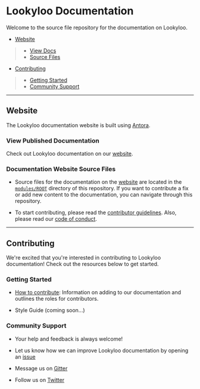 # Lookyloo Documentation
Welcome to the source file repository for the documentation on Lookyloo.

* [Website](#website)
>* [View Docs](#view-published-documentation)
>* [Source Files](#website-source-files)
* [Contributing](#contributing)
>* [Getting Started](#getting-started)
>* [Community Support](#community-support)

***

## Website
The Lookyloo documentation website is built using [Antora](https://antora.org/). 

### View Published Documentation
Check out Lookyloo documentation on our [website](https://www.lookyloo.eu/).

### Documentation Website Source Files
- Source files for the documentation on the [website](https://www.lookyloo.eu) are located in the [`modules/ROOT`](https://github.com/Lookyloo/docs/tree/main/modules/ROOT) directory of this repository. If you want to contribute a fix or add new content to the documentation, you can navigate through this repository. 

- To start contributing, please read the [contributor guidelines](https://www.lookyloo.eu/docs/main/contributing.html). Also, please read our [code of conduct](https://www.lookyloo.eu/docs/main/code-conduct.html).

***

## Contributing
We're excited that you're interested in contributing to Lookyloo documentation! Check out the resources below to get started.

### Getting Started
- [How to contribute](https://www.lookyloo.eu/docs/main/contributing.html): Information on adding to our documentation and outlines the roles for contributors.

- Style Guide (coming soon...)

### Community Support
- Your help and feedback is always welcome!

- Let us know how we can improve Lookyloo documentation by opening an [issue](https://github.com/Lookyloo/docs/issues/new/choose) 

- Message us on [Gitter](https://gitter.im/lookyloo-app/community)

- Follow us on [Twitter](https://twitter.com/lookyloo_app)

